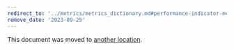 ```yaml
---
redirect_to: '../metrics/metrics_dictionary.md#performance-indicator-metrics'
remove_date: '2023-09-25'
---
```


This document was moved to [another location](../metrics/metrics_lifecycle.md).

<!-- This redirect file can be deleted after <2023-12-25>. -->
<!-- Redirects that point to other docs in the same project expire in three months. -->
<!-- Redirects that point to docs in a different project or site (for example, link is not relative and starts with `https:`) expire in one year. -->
<!-- Before deletion, see: https://docs.gitlab.com/ee/development/documentation/redirects.html -->
